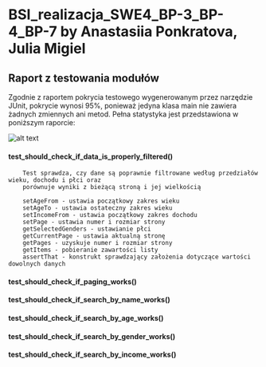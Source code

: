# BSI_realizacja_SWE4_BP-3_BP-4_BP-7 by Anastasiia Ponkratova, Julia Migiel
## Raport z testowania modułów
Zgodnie z raportem pokrycia testowego wygenerowanym przez narzędzie JUnit, pokrycie wynosi 95%, ponieważ jedyna klasa main nie zawiera żadnych zmiennych ani metod. Pełna statystyka jest przedstawiona w poniższym raporcie:

![alt text](https://github.com/s20488/BSI_realizacja_SWE4_BP-3_BP-4_BP-7/blob/main/test_coverage.png?raw=true)

#### test_should_check_if_data_is_properly_filtered()
        Test sprawdza, czy dane są poprawnie filtrowane według przedziałów wieku, dochodu i płci oraz 
        porównuje wyniki z bieżącą stroną i jej wielkością
        
        setAgeFrom - ustawia początkowy zakres wieku
        setAgeTo - ustawia ostateczny zakres wieku
        setIncomeFrom - ustawia początkowy zakres dochodu 
        setPage - ustawia numer i rozmiar strony
        getSelectedGenders - ustawianie płci
        getCurrentPage - ustawia aktualną stronę
        getPages - uzyskuje numer i rozmiar strony
        getItems - pobieranie zawartości listy
        assertThat - konstrukt sprawdzający założenia dotyczące wartości dowolnych danych
        
#### test_should_check_if_paging_works()


#### test_should_check_if_search_by_name_works()

#### test_should_check_if_search_by_age_works()

#### test_should_check_if_search_by_gender_works()

#### test_should_check_if_search_by_income_works()
